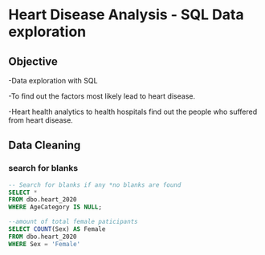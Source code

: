 # Heart Disease Analysis - SQL Data exploration


## Objective 

-Data exploration with SQL

-To find out the factors most likely lead to heart disease.  

-Heart health analytics to health hospitals find out the people who suffered from heart disease.  


## Data Cleaning
### search for blanks

```sql
-- Search for blanks if any *no blanks are found
SELECT *
FROM dbo.heart_2020
WHERE AgeCategory IS NULL;
```




```sql
--amount of total female paticipants
SELECT COUNT(Sex) AS Female 
FROM dbo.heart_2020 
WHERE Sex = 'Female'
```
